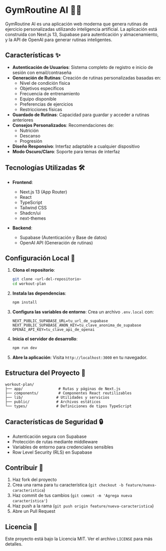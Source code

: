 # GymRoutine AI 🏋️‍♂️

GymRoutine AI es una aplicación web moderna que genera rutinas de ejercicio personalizadas utilizando inteligencia artificial. La aplicación está construida con Next.js 13, Supabase para autenticación y almacenamiento, y la API de OpenAI para generar rutinas inteligentes.

## Características ✨

- **Autenticación de Usuarios**: Sistema completo de registro e inicio de sesión con email/contraseña
- **Generación de Rutinas**: Creación de rutinas personalizadas basadas en:
  - Nivel de condición física
  - Objetivos específicos
  - Frecuencia de entrenamiento
  - Equipo disponible
  - Preferencias de ejercicios
  - Restricciones físicas
- **Guardado de Rutinas**: Capacidad para guardar y acceder a rutinas anteriores
- **Consejos Personalizados**: Recomendaciones de:
  - Nutrición
  - Descanso
  - Progresión
- **Diseño Responsivo**: Interfaz adaptable a cualquier dispositivo
- **Modo Oscuro/Claro**: Soporte para temas de interfaz

## Tecnologías Utilizadas 🛠️

- **Frontend**:
  - Next.js 13 (App Router)
  - React
  - TypeScript
  - Tailwind CSS
  - Shadcn/ui
  - next-themes

- **Backend**:
  - Supabase (Autenticación y Base de datos)
  - OpenAI API (Generación de rutinas)

## Configuración Local 🚀

1. **Clona el repositorio**:
   ```bash
   git clone <url-del-repositorio>
   cd workout-plan
   ```

2. **Instala las dependencias**:
   ```bash
   npm install
   ```

3. **Configura las variables de entorno**:
   Crea un archivo `.env.local` con:
   ```
   NEXT_PUBLIC_SUPABASE_URL=tu_url_de_supabase
   NEXT_PUBLIC_SUPABASE_ANON_KEY=tu_clave_anonima_de_supabase
   OPENAI_API_KEY=tu_clave_api_de_openai
   ```

4. **Inicia el servidor de desarrollo**:
   ```bash
   npm run dev
   ```

5. **Abre la aplicación**:
   Visita `http://localhost:3000` en tu navegador.

## Estructura del Proyecto 📁

```
workout-plan/
├── app/                # Rutas y páginas de Next.js
├── components/         # Componentes React reutilizables
├── lib/               # Utilidades y servicios
├── public/            # Archivos estáticos
└── types/             # Definiciones de tipos TypeScript
```

## Características de Seguridad 🔒

- Autenticación segura con Supabase
- Protección de rutas mediante middleware
- Variables de entorno para credenciales sensibles
- Row Level Security (RLS) en Supabase

## Contribuir 🤝

1. Haz fork del proyecto
2. Crea una rama para tu característica (`git checkout -b feature/nueva-caracteristica`)
3. Haz commit de tus cambios (`git commit -m 'Agrega nueva característica'`)
4. Haz push a la rama (`git push origin feature/nueva-caracteristica`)
5. Abre un Pull Request

## Licencia 📄

Este proyecto está bajo la Licencia MIT. Ver el archivo `LICENSE` para más detalles.
